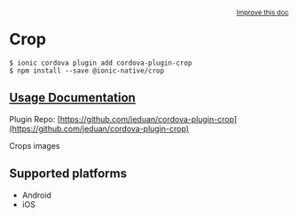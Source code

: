 <a style="float:right;font-size:12px;" href="http://github.com/ionic-team/ionic-native/edit/master/src/@ionic-native/plugins/crop/index.ts#L7">
  Improve this doc
</a>

# Crop

```
$ ionic cordova plugin add cordova-plugin-crop
$ npm install --save @ionic-native/crop
```

## [Usage Documentation](https://ionicframework.com/docs/native/crop/)

Plugin Repo: [https://github.com/jeduan/cordova-plugin-crop](https://github.com/jeduan/cordova-plugin-crop)

Crops images

## Supported platforms
- Android
- iOS



